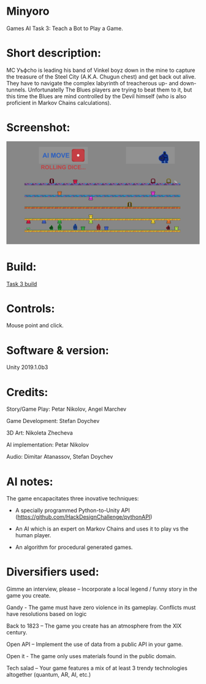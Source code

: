 

# Minyoro

Games AI Task 3: Teach a Bot to Play a Game.


# Short description:
MC Уъфcho is leading his band of Vinkel boyz down in the mine to capture the treasure of the Steel City (A.K.A. Chugun chest) and get back out alive. They have to navigate the complex labyrinth of treacherous up- and down- tunnels.
Unfortunatelly The Blues players are trying to beat them to it, but this time the Blues are mind controlled by the Devil himself (who is also proficient in Markov Chains calculations).


# Screenshot:
![alt text](https://github.com/HackDesignChallenge/Games-AI-Task-3/blob/develop/castleAi.png "Title screen")

# Build:
[Task 3 build](https://github.com/HackDesignChallenge/Games-AI-Task-3/blob/develop/Task%203/Task%203%20Build.zip)

# Controls:

Mouse point and click.


# Software & version:

Unity 2019.1.0b3


# Credits:

Story/Game Play: Petar Nikolov, Angel Marchev

Game Development: Stefan Doychev

3D Art: Nikoleta Zhecheva

AI implementation: Petar Nikolov

Audio: Dimitar Atanassov, Stefan Doychev


# AI notes:
The game encapacitates three inovative techniques:

- A specially programmed Python-to-Unity API (https://github.com/HackDesignChallenge/pythonAPI)

- An AI which is an expert on Markov Chains and uses it to play vs the human player.

- An algorithm for procedural generated games.


# Diversifiers used:
Gimme an interview, please – Incorporate a local legend / funny story in the game you create.

Gandy - The game must have zero violence in its gameplay. Conflicts must have resolutions based on logic

Back to 1823 – The game you create has an atmosphere from the XIX century.

Open API – Implement the use of data from a public API in your game.

Open it - The game only uses materials found in the public domain.

Tech salad – Your game features a mix of at least 3 trendy technologies altogether (quantum, AR, AI, etc.)
